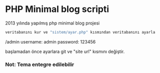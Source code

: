 # PHP Minimal blog scripti

2013 yılında yapılmış php minimal blog projesi
```bash
veritabanını kur ve "sistem/ayar.php" kısmından veritabanını ayarla
```
/admin
username: admin
password: 123456

başlamadan önce ayarlara git ve "site url" kısmını değiştir.

### Not: Tema entegre edilebilir
